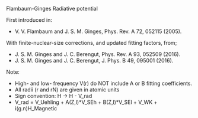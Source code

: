 Flambaum-Ginges Radiative potential


First introduced in:
 * V. V. Flambaum and J. S. M. Ginges, Phys. Rev. A 72, 052115 (2005).

With finite-nuclear-size corrections, and updated fitting factors, from;
 * J. S. M. Ginges and J. C. Berengut, Phys. Rev. A 93, 052509 (2016).
 * J. S. M. Ginges and J. C. Berengut, J. Phys. B 49, 095001 (2016).

Note:
 * High- and low- frequency V(r) do NOT include A or B fitting coefficients.
 * All radii (r and rN) are given in atomic units
 * Sign convention: H -> H - V_rad
 * V_rad = V_Uehling + A(Z,l)*V_SEh + B(Z,l)*V_SEl + V_WK + i(g.n)H_Magnetic
